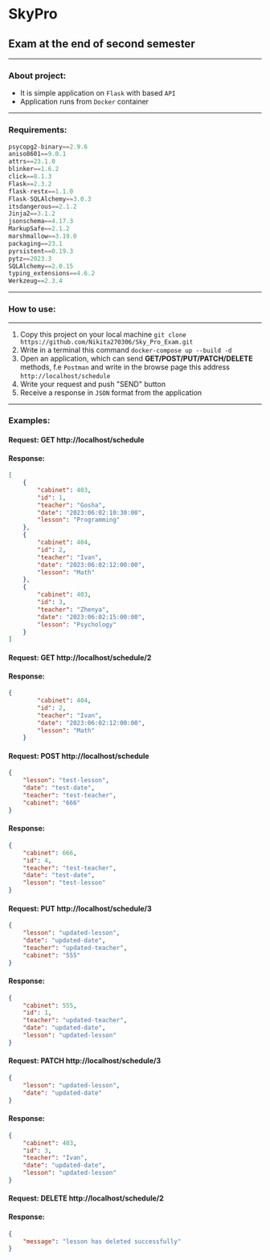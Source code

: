 # SkyPro 

## Exam at the end of second semester

---

### About project:

- It is simple application on `Flask` with based `API`
- Application runs from `Docker` container 

---

### Requirements:

```python
psycopg2-binary==2.9.6
aniso8601==9.0.1
attrs==23.1.0
blinker==1.6.2
click==8.1.3
Flask==2.3.2
flask-restx==1.1.0
Flask-SQLAlchemy==3.0.3
itsdangerous==2.1.2
Jinja2==3.1.2
jsonschema==4.17.3
MarkupSafe==2.1.2
marshmallow==3.19.0
packaging==23.1
pyrsistent==0.19.3
pytz==2023.3
SQLAlchemy==2.0.15
typing_extensions==4.6.2
Werkzeug==2.3.4
```

---

### How to use:


---

1) Copy this project on your local machine `git clone https://github.com/Nikita270306/Sky_Pro_Exam.git`
2) Write in a terminal this command `docker-compose up --build -d`
3) Open an application, which can send **GET/POST/PUT/PATCH/DELETE** methods, f.e `Postman` and write in the browse page this address `http://localhost/schedule`
4) Write your request and push "SEND" button
5) Receive a response in `JSON` format from the application

---

### Examples:

#### Request: GET http://localhost/schedule

#### Response:

```json
[
    {
        "cabinet": 403,
        "id": 1,
        "teacher": "Gosha",
        "date": "2023:06:02:10:30:00",
        "lesson": "Programming"
    }, 
    {
        "cabinet": 404,
        "id": 2,
        "teacher": "Ivan",
        "date": "2023:06:02:12:00:00",
        "lesson": "Math"
    }, 
    {
        "cabinet": 403,
        "id": 3,
        "teacher": "Zhenya",
        "date": "2023:06:02:15:00:00",
        "lesson": "Psychology"
    }
]
```

#### Request: GET http://localhost/schedule/2

#### Response:

```json
{
        "cabinet": 404,
        "id": 2,
        "teacher": "Ivan",
        "date": "2023:06:02:12:00:00",
        "lesson": "Math"
    }
```

#### Request: POST http://localhost/schedule

```json
{
    "lesson": "test-lesson",
    "date": "test-date",
    "teacher": "test-teacher",
    "cabinet": "666"
}
```

#### Response:

```json
{
    "cabinet": 666,
    "id": 4,
    "teacher": "test-teacher",
    "date": "test-date",
    "lesson": "test-lesson"
}
```

#### Request: PUT http://localhost/schedule/3

```json
{
    "lesson": "updated-lesson",
    "date": "updated-date",
    "teacher": "updated-teacher",
    "cabinet": "555"
}
```

#### Response: 

```json
{
    "cabinet": 555,
    "id": 1,
    "teacher": "updated-teacher",
    "date": "updated-date",
    "lesson": "updated-lesson"
}
```

#### Request: PATCH http://localhost/schedule/3

```json
{
    "lesson": "updated-lesson",
    "date": "updated-date"
}
```

#### Response: 

```json
{
    "cabinet": 403,
    "id": 3,
    "teacher": "Ivan",
    "date": "updated-date",
    "lesson": "updated-lesson"
}
```

#### Request: DELETE http://localhost/schedule/2

#### Response:

```json
{
    "message": "lesson has deleted successfully"
}
```
